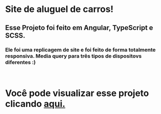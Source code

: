 
<h1> Site de aluguel de carros! </h1>
<h2> Esse Projeto foi feito em Angular, TypeScript e SCSS. </h2>
<h3> Ele foi uma replicagem de site e foi feito de forma totalmente responsiva. Media query para três tipos de dispositovs diferentes :) </h3>
<br>
<h1> Você pode visualizar esse projeto clicando <a href="https://willianctti.github.io/AluguelDeCarros/">aqui.</a>

